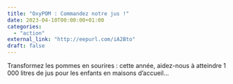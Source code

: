 ```yaml
---
title: "OxyPOM : Commandez notre jus !"
date: 2023-04-10T00:00:00+01:00
categories: 
  - "action"
external_link: "http://eepurl.com/iA2Bto"
draft: false
---
```

Transformez les pommes en sourires : cette année, aidez-nous à atteindre 1 000 litres de jus pour les enfants en maisons d’accueil...
